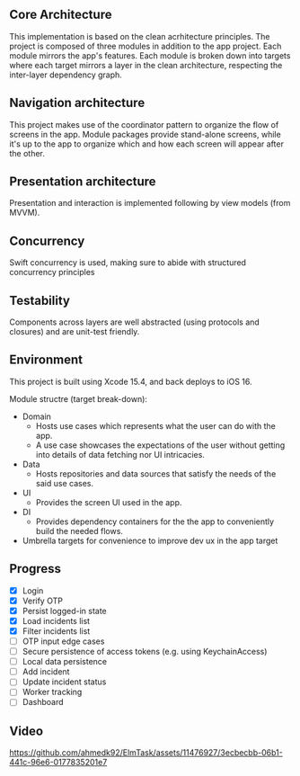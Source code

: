 ## Core Architecture
This implementation is based on the clean acrhitecture principles. The project is composed of three modules in addition to the app project. Each module mirrors the app's features. 
Each module is broken down into targets where each target mirrors a layer in the clean architecture, respecting the inter-layer dependency graph. 

## Navigation architecture
This project makes use of the coordinator pattern to organize the flow of screens in the app. Module packages provide stand-alone screens, while it's up to the app to organize which and how each screen will appear after the other.

## Presentation architecture
Presentation and interaction is implemented following by view models (from MVVM). 

## Concurrency
Swift concurrency is used, making sure to abide with structured concurrency principles

## Testability
Components across layers are well abstracted (using protocols and closures) and are unit-test friendly.

## Environment
This project is built using Xcode 15.4, and back deploys to iOS 16.


Module structre (target break-down):
- Domain
  - Hosts use cases which represents what the user can do with the app.
  - A use case showcases the expectations of the user without getting into details of data fetching nor UI intricacies.
- Data
  - Hosts repositories and data sources that satisfy the needs of the said use cases.
- UI
  - Provides the screen UI used in the app.
- DI
  - Provides dependency containers for the the app to conveniently build the needed flows.
- Umbrella targets for convenience to improve dev ux in the app target

## Progress
- [x] Login
- [x] Verify OTP
- [x] Persist logged-in state 
- [x] Load incidents list
- [x] Filter incidents list
- [ ] OTP input edge cases
- [ ] Secure persistence of access tokens (e.g. using KeychainAccess)
- [ ] Local data persistence
- [ ] Add incident
- [ ] Update incident status
- [ ] Worker tracking
- [ ] Dashboard

## Video

https://github.com/ahmedk92/ElmTask/assets/11476927/3ecbecbb-06b1-441c-96e6-0177835201e7

